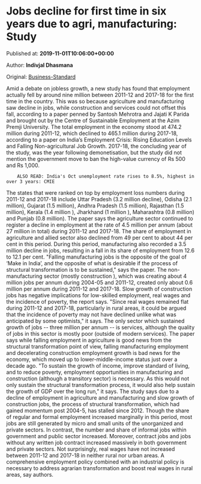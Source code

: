 
# Jobs decline for first time in six years due to agri, manufacturing: Study

Published at: **2019-11-01T10:06:00+00:00**

Author: **Indivjal Dhasmana**

Original: [Business-Standard](https://www.business-standard.com/article/economy-policy/jobs-decline-for-first-time-in-six-years-due-to-agri-manufacturing-study-119110100752_1.html)

Amid a debate on jobless growth, a new study has found that employment actually fell by around nine million between 2011-12 and 2017-18 for the first time in the country.
This was so because agriculture and manufacturing saw decline in jobs, while construction and services could not offset this fall, according to a paper penned by Santosh Mehrotra and Jajati K Parida and brought out by the Centre of Sustainable Employment at the Azim Premji University.
The total employment in the economy stood at 474.2 million during 2011-12, which declined to 465.1 million during 2017-18, according to a paper on India’s Employment Crisis: Rising Education Levels and Falling Non-agricultural Job Growth.
2017-18, the concluding year of the study, was the year following demonetisation, but the study did not mention the government move to ban the high-value currency of Rs 500 and Rs 1,000.

        ALSO READ: India's Oct unemployment rate rises to 8.5%, highest in over 3 years: CMIE
      
The states that were ranked on top by employment loss numbers during 2011-12 and 2017-18 include Uttar Pradesh (3.2 million decline), Odisha (2.1 million), Gujarat (1.5 million), Andhra Pradesh (1.5 million), Rajasthan (1.5 million), Kerala (1.4 million ), Jharkhand (1 million ), Maharashtra (0.8 million) and Punjab (0.8 million).
The paper says the agriculture sector continued to register a decline in employment at the rate of 4.5 million per annum (about 27 million in total) during 2011-12 and 2017-18.
The share of employment in agriculture and allied sector also declined from 49 per cent to about 44 per cent in this period.
During this period, manufacturing also recorded a 3.5 million decline in jobs, resulting in a fall in its share of
employment from 12.6 to 12.1 per cent.
"Falling manufacturing jobs is the opposite of the goal of ‘Make in India’, and the opposite of what is desirable if the process of structural transformation is to be sustained," says the paper.
The non-manufacturing sector (mostly construction ), which was creating about 4 million jobs per annum during 2004-05 and 2011-12, created only about 0.6 million per annum during 2011-12 and 2017-18.
Slow growth of construction jobs has negative implications for low-skilled employment, real wages and the incidence of poverty, the report says.
"Since real wages remained flat during 2011-12 and 2017-18, particularly in rural areas, it could be argued that the incidence of poverty may not have declined unlike what was anticipated by some optimists," it says.
The only sector which sustained growth of jobs -- three million per annum -- is services, although the quality of jobs in this sector is mostly poor (outside of modern services).
The paper says while falling employment in agriculture is good news from the structural transformation point of view, falling manufacturing employment and decelerating construction employment growth is bad news for the economy, which moved up to lower-middle-income status just over a decade ago.
"To sustain the growth of income, improve standard of living, and to reduce poverty, employment opportunities in manufacturing and construction (although a transitory sector) is necessary. As this would not only sustain the structural transformation
process, it would also help sustain the growth of GDP over the long run," it says.
The study says due to a decline of employment in agriculture and manufacturing and slow growth of construction jobs, the process of structural transformation, which had gained momentum post 2004-5, has stalled since 2012.
Though the share of regular and formal employment increased marginally in this period, most jobs are still generated by micro and small units of the unorganized and private sectors.
In contrast, the number and share of informal jobs within government and public sector increased. Moreover, contract jobs and jobs without any written job contract increased massively in both government and private sectors.
Not surprisingly, real wages have not increased between 2011-12 and 2017-18 in neither rural nor urban areas.
A comprehensive employment policy combined with an industrial policy is necessary to address agrarian transformation and boost real wages in rural areas, say authors.
